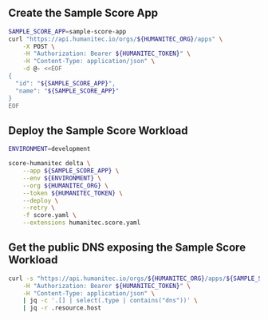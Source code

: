 ## Create the Sample Score App

```bash
SAMPLE_SCORE_APP=sample-score-app
curl "https://api.humanitec.io/orgs/${HUMANITEC_ORG}/apps" \
	-X POST \
	-H "Authorization: Bearer ${HUMANITEC_TOKEN}" \
	-H "Content-Type: application/json" \
	-d @- <<EOF
{
  "id": "${SAMPLE_SCORE_APP}", 
  "name": "${SAMPLE_SCORE_APP}"
}
EOF
```

## Deploy the Sample Score Workload

```bash
ENVIRONMENT=development
```

```bash
score-humanitec delta \
	--app ${SAMPLE_SCORE_APP} \
	--env ${ENVIRONMENT} \
	--org ${HUMANITEC_ORG} \
	--token ${HUMANITEC_TOKEN} \
	--deploy \
	--retry \
	-f score.yaml \
	--extensions humanitec.score.yaml
```

## Get the public DNS exposing the Sample Score Workload

```bash
curl -s "https://api.humanitec.io/orgs/${HUMANITEC_ORG}/apps/${SAMPLE_SCORE_APP}/envs/${ENVIRONMENT}/resources" \
	-H "Authorization: Bearer ${HUMANITEC_TOKEN}" \
	-H "Content-Type: application/json" \
	| jq -c '.[] | select(.type | contains("dns"))' \
	| jq -r .resource.host
```